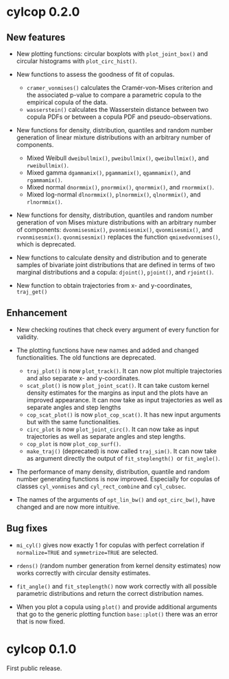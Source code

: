 # cylcop 0.2.0

## New features

* New plotting functions: circular boxplots with `plot_joint_box()` and circular
histograms with `plot_circ_hist()`.

* New functions to assess the goodness of fit of copulas.
  + `cramer_vonmises()` calculates the Cramér-von-Mises criterion and the 
  associated p-value to compare a parametric copula to the empirical copula 
  of the data.
  + `wasserstein()` calculates the Wasserstein distance between two  copula PDFs
  or between a copula PDF and pseudo-observations.

* New functions for density, distribution, quantiles and random number generation of 
linear mixture distributions with an arbitrary number of components.
  + Mixed Weibull `dweibullmix()`, `pweibullmix()`, `qweibullmix()`, and `rweibullmix()`.
  + Mixed gamma `dgammamix()`, `pgammamix()`, `qgammamix()`, and `rgammamix()`.
  + Mixed normal `dnormmix()`, `pnormmix()`, `qnormmix()`, and `rnormmix()`.
  + Mixed log-normal `dlnormmix()`, `plnormmix()`, `qlnormmix()`, and `rlnormmix()`.

* New functions for density, distribution, quantiles and random number generation of 
von Mises mixture distributions with an arbitrary number of components:
`dvonmisesmix()`, `pvonmisesmix()`, `qvonmisesmix()`, and `rvonmisesmix()`.
`qvonmisesmix()` replaces the function `qmixedvonmises()`, which is deprecated.

* New functions to calculate density and distribution and to generate samples 
of bivariate joint distributions that are defined in terms of two marginal 
distributions and a copula: `djoint()`, `pjoint()`, and `rjoint()`.

* New function to obtain trajectories from x- and y-coordinates, `traj_get()`

## Enhancement

* New checking routines that check every argument of every function for validity.

* The plotting functions have new names and added and changed functionalities.
The old functions are deprecated.
  + `traj_plot()` is now `plot_track()`.
  It can now plot multiple trajectories and also separate x- and 
  y-coordinates.
  + `scat_plot()` is now `plot_joint_scat()`.
  It can take custom kernel density estimates for the margins as 
  input and the plots have an improved appearance. It can now take as input 
  trajectories as well as separate angles and step lengths
  + `cop_scat_plot()` is now `plot_cop_scat()`.
  It has new input arguments but with the same functionalities.
  + `circ_plot` is now `plot_joint_circ()`.
  It can now take as input 
  trajectories as well as separate angles and step lengths.
  + `cop_plot` is now `plot_cop_surf()`.
  
  * `make_traj()` (deprecated) is now called `traj_sim()`. 
  It can now take as argument
  directly the output of `fit_steplength() `or `fit_angle()`.

* The performance of many density, distribution, quantile and random number 
  generating functions is now improved. Especially for copulas of classes 
 `cyl_vonmises` and `cyl_rect_combine` and `cyl_cubsec`.

* The names of the arguments of `opt_lin_bw()` and `opt_circ_bw()`, have changed
 and are now more intuitive.

## Bug fixes

* `mi_cyl()` gives now exactly 1 for copulas with perfect correlation if
`normalize=TRUE` and `symmetrize=TRUE` are selected.

* `rdens()` (random number generation from kernel density estimates) 
now works correctly with circular density estimates.

* `fit_angle()` and `fit_steplength()` now work correctly with all possible 
parametric distributions and return the correct distribution names.

* When you plot a copula using `plot()` and provide additional arguments that go 
to the generic plotting function `base::plot()` there was an error that is now 
fixed.

# cylcop 0.1.0

First public release.

